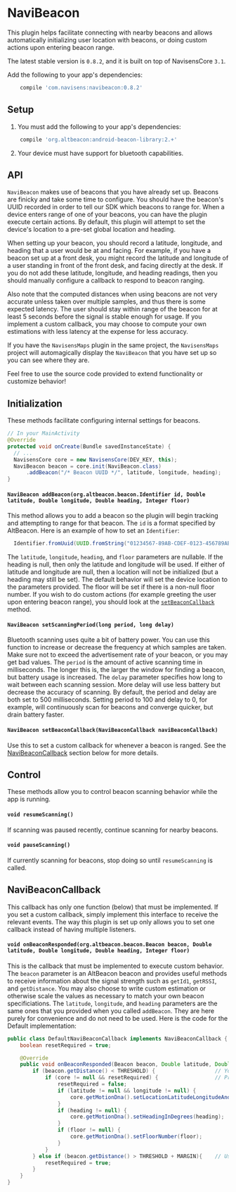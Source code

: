 # NaviBeacon

This plugin helps facilitate connecting with nearby beacons and allows automatically initializing user location with beacons, or doing custom actions upon entering beacon range.

The latest stable version is `0.8.2`, and it is built on top of NavisensCore `3.1`.

Add the following to your app's dependencies:

```gradle
    compile 'com.navisens:navibeacon:0.8.2'
```

## Setup

1. You must add the following to your app's dependencies:
```gradle
    compile 'org.altbeacon:android-beacon-library:2.+'
```
2. Your device must have support for bluetooth capabilities.

## API

`NaviBeacon` makes use of beacons that you have already set up. Beacons are finicky and take some time to configure. You should have the beacon's UUID recorded in order to tell our SDK which beacons to range for. When a device enters range of one of your beacons, you can have the plugin execute certain actions. By default, this plugin will attempt to set the device's location to a pre-set global location and heading.

When setting up your beacon, you should record a latitude, longitude, and heading that a user would be at and facing. For example, if you have a beacon set up at a front desk, you might record the latitude and longitude of a user standing in front of the front desk, and facing directly at the desk. If you do not add these latitude, longitude, and heading readings, then you should manually configure a callback to respond to beacon ranging.

Also note that the computed distances when using beacons are not very accurate unless taken over multiple samples, and thus there is some expected latency. The user should stay within range of the beacon for at least 5 seconds before the signal is stable enough for usage. If you implement a custom callback, you may choose to compute your own estimations with less latency at the expense for less accuracy.

If you have the `NavisensMaps` plugin in the same project, the `NavisensMaps` project will automagically display the `NaviBeacon` that you have set up so you can see where they are.

Feel free to use the source code provided to extend functionality or customize behavior!

## Initialization

These methods facilitate configuring internal settings for beacons.

```java
// In your MainActivity
@Override
protected void onCreate(Bundle savedInstanceState) {
  // ...
  NavisensCore core = new NavisensCore(DEV_KEY, this);
  NaviBeacon beacon = core.init(NaviBeacon.class)
      .addBeacon("/* Beacon UUID */", latitude, longitude, heading);
}
```

#### `NaviBeacon addBeacon(org.altbeacon.beacon.Identifier id, Double latitude, Double longitude, Double heading, Integer floor)`

This method allows you to add a beacon so the plugin will begin tracking and attempting to range for that beacon. The `id` is a format specified by AltBeacon. Here is an example of how to set an `Identifier`:

```java
  Identifier.fromUuid(UUID.fromString("01234567-89AB-CDEF-0123-456789ABCDEF"))
```

The `latitude`, `longitude`, `heading`, and `floor` parameters are nullable. If the heading is null, then only the latitude and longitude will be used. If either of latitude and longitude are null, then a location will not be initialized (but a heading may still be set). The default behavior will set the device location to the parameters provided. The floor will be set if there is a non-null floor number. If you wish to do custom actions (for example greeting the user upon entering beacon range), you should look at the [`setBeaconCallback`](#navibeacon-setbeaconcallbacknavibeaconcallback-navibeaconcallback) method.

#### `NaviBeacon setScanningPeriod(long period, long delay)`

Bluetooth scanning uses quite a bit of battery power. You can use this function to increase or decrease the frequency at which samples are taken. Make sure not to exceed the advertisement rate of your beacon, or you may get bad values. The `period` is the amount of active scanning time in milliseconds. The longer this is, the larger the window for finding a beacon, but battery usage is increased. The `delay` parameter specifies how long to wait between each scanning session. More delay will use less battery but decrease the accuracy of scanning. By default, the period and delay are both set to 500 milliseconds. Setting period to 100 and delay to 0, for example, will continuously scan for beacons and converge quicker, but drain battery faster.

#### `NaviBeacon setBeaconCallback(NaviBeaconCallback naviBeaconCallback)`

Use this to set a custom callback for whenever a beacon is ranged. See the [NaviBeaconCallback](#navibeaconcallback) section below for more details.

## Control

These methods allow you to control beacon scanning behavior while the app is running.

#### `void resumeScanning()`

If scanning was paused recently, continue scanning for nearby beacons.

#### `void pauseScanning()`

If currently scanning for beacons, stop doing so until `resumeScanning` is called.

## NaviBeaconCallback

This callback has only one function (below) that must be implemented. If you set a custom callback, simply implement this interface to receive the relevant events. The way this plugin is set up only allows you to set one callback instead of having multiple listeners.

#### `void onBeaconResponded(org.altbeacon.beacon.Beacon beacon, Double latitude, Double longitude, Double heading, Integer floor)`

This is the callback that must be implemented to execute custom behavior. The `beacon` parameter is an AltBeacon beacon and provides useful methods to receive information about the signal strength such as `getId1`, `getRSSI`, and `getDistance`. You may also choose to write custom estimation or otherwise scale the values as necessary to match your own beacon specificiations. The `latitude`, `longitude`, and `heading` parameters are the same ones that you provided when you called `addBeacon`. They are here purely for convenience and do not need to be used. Here is the code for the Default implementation:

```java
public class DefaultNaviBeaconCallback implements NaviBeaconCallback {
    boolean resetRequired = true;

    @Override
    public void onBeaconResponded(Beacon beacon, Double latitude, Double longitude, Double heading, Integer floor) {
        if (beacon.getDistance() < THRESHOLD) {                   // You must be within THRESHOLD distance from beacon
            if (core != null && resetRequired) {                  // Prevent continuously setting of the device location
                resetRequired = false;
                if (latitude != null && longitude != null) {
                    core.getMotionDna().setLocationLatitudeLongitudeAndHeadingInDegrees(latitude, longitude, lastHeading);
                }
                if (heading != null) {
                    core.getMotionDna().setHeadingInDegrees(heading);
                }
                if (floor != null) {
                    core.getMotionDna().setFloorNumber(floor);
                }
            }
        } else if (beacon.getDistance() > THRESHOLD + MARGIN){    // User has left the beacon's margin
            resetRequired = true;
        }
    }
}
```
